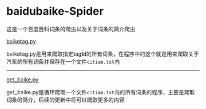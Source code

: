 # baidubaike-Spider
这是一个百度百科词条的爬虫以及关于词条的简介爬虫

[baiketag.py](https://github.com/JIMhackKING/baidubaike-Spider/blob/master/baiketag.py "baiketag.py")

baiketag.py是用来爬取指定tagId的所有词条，在程序中的这个就是用来爬取关于汽车的所有词条并保存在一个文件`citiao.txt`内
***
[get_baike.py](https://github.com/JIMhackKING/baidubaike-Spider/blob/master/get_baike.py "get_baike.py")

get_baike.py是循环爬取一个文件`citiao.txt`内的所有词条的程序，主要是爬取词条的简介，后续的更新中将可以爬取更多的内容
